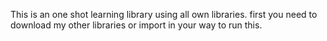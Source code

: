 This is an one shot learning library using all own libraries.
first you need to download my other libraries or import in your way to run this.
